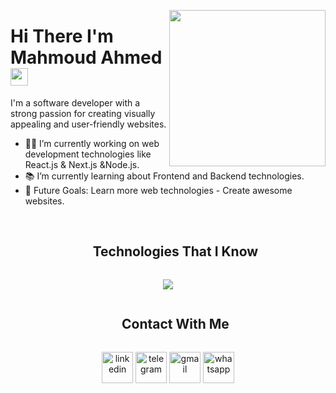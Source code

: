 <picture> <img align="right" src="https://github.com/7oSkaaa/7oSkaaa/blob/main/Images/Right_Side.gif?raw=true" width = 250px></picture>
<h1>
  Hi There I'm Mahmoud Ahmed 
  <img src="https://media.giphy.com/media/hvRJCLFzcasrR4ia7z/giphy.gif" width="28">
</h1>
<p>
I'm a software developer with a strong passion for creating visually appealing and user-friendly websites. 
</p>

- 👨‍💻 I’m currently working on web development technologies like React.js & Next.js &Node.js.
- 📚 I’m currently learning about Frontend and Backend technologies.
- 🎯 Future Goals: Learn more web technologies - Create awesome websites.
<br><br>
<!--h1 without bottom border-->
<div id="user-content-toc">
  <ul align="center">
    <summary><h2 style="display: inline-block">Technologies That I Know</h2></summary>
  </ul>
</div>
<!--tech stack icons-->
<p align="center">
  <a href="https://skillicons.dev">
    <img src="https://skillicons.dev/icons?i=html,css,js,ts,react,redux,nextjs,bootstrap,tailwind,nodejs,express,postgres,mongodb,prisma,supabase,git,github,pug,firebase,postman,vscode,npm,gulp&perline=14" />
  </a>
</p>
<!-- Connect with me -->
<!--h2 without bottom border-->
<div id="user-content-toc">
  <ul align="center">
    <summary><h2 style="display: inline-block">Contact With Me</h2></summary>
  </ul>
</div>

<!--icons and links-->
<p align="center">
<a href="https://www.linkedin.com/in/mahmoud-ahmed-ibrahim-2b9844278" target="blank"><img align="center" src="https://img.icons8.com/?size=256&id=114445&format=png" alt="linkedin" height="50" width="50" /></a>
<a href="http://t.me/mahmoudAhmed565" target="blank"><img align="center" src="https://img.icons8.com/?size=256&id=oWiuH0jFiU0R&format=png" alt="telegram" height="50" width="50" /></a> 
<a href="mailto:mahmoudcs12@gmail.com" target="blank"><img align="center" src="https://img.icons8.com/?size=256&id=P7UIlhbpWzZm&format=png" alt="gmail" height="50" width="50" /></a>
<a href="https://wa.me/201144758564" target="blank"><img align="center" src="https://img.icons8.com/?size=256&id=A1JUR9NRH7sC&format=png" alt="whatsapp" height="50" width="50" /></a>
  
</p>

